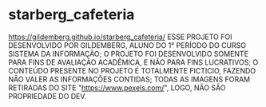 # starberg_cafeteria
https://gildemberg.github.io/starberg_cafeteria/
ESSE PROJETO FOI DESENVOLVIDO POR GILDEMBERG, ALUNO DO 1° PERÍODO DO CURSO SISTEMA DA INFORMAÇÃO;
O PROJETO FOI DESENVOLVIDO SOMENTE PARA FINS DE AVALIAÇÃO ACADÊMICA, E NÃO PARA FINS LUCRATIVOS;
O CONTEÚDO PRESENTE NO PROJETO É TOTALMENTE FICTICIO, FAZENDO NÃO VALER AS INFORMAÇÕES CONTIDAS;
TODAS AS IMAGENS FORAM RETIRADAS DO SITE "https://www.pexels.com/", LOGO, NÃO SÃO PROPRIEDADE DO DEV.
